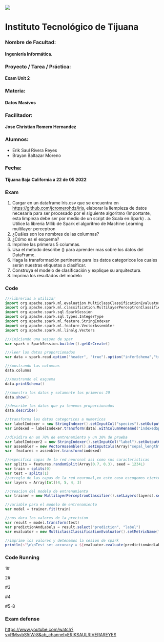 ![](https://encrypted-tbn0.gstatic.com/images?q=tbn:ANd9GcQ4Dze8yYYzBPaBVPf7j9Mx9NkHZDDzKXzavCoUnkZuO0xqHG3__mjVJOearB9bEeY4sg&usqp=CAU)
# Instituto Tecnológico de Tijuana
### Nombre de Facultad:
#### Ingeniería Informática.
### Proyecto / Tarea / Práctica:
#### Exam Unit 2
### Materia:
#### Datos Masivos
### Facilitador:
#### Jose Christian Romero Hernandez
### Alumnos:
- Erik Saul Rivera Reyes
- Brayan Baltazar Moreno

### Fecha:
#### Tijuana Baja California a 22 de 05 2022 

### Exam
1. Cargar en un dataframe Iris.csv que se encuentra en
https://github.com/jcromerohdz/iris, elaborar la liempieza de datos necesaria para ser
procesado por el siguiente algoritmo (Importante, esta limpieza debe ser por
medio de un script de Scala en Spark) .
a. Utilice la librería Mllib de Spark el algoritmo de Machine Learning multilayer
perceptron
2. ¿Cuáles son los nombres de las columnas?
3. ¿Cómo es el esquema?
4. Imprime las primeras 5 columnas.
5. Usa el metodo describe () para aprender mas sobre los datos del DataFrame.
6. Haga la transformación pertinente para los datos categoricos los cuales serán
nuestras etiquetas a clasificar.
7. Construya el modelo de clasificación y explique su arquitectura.
8. Imprima los resultados del modelo

  
### Code
  
```scala
///librerias a utilizar
import org.apache.spark.ml.evaluation.MulticlassClassificationEvaluator
import org.apache.spark.ml.classification.MultilayerPerceptronClassifier
import org.apache.spark.sql.SparkSession
import org.apache.spark.sql.types.IntegerType
import org.apache.spark.ml.feature.StringIndexer 
import org.apache.spark.ml.feature.VectorAssembler
import org.apache.spark.ml.linalg.Vectors

///iniciando una seison de spar
var spark = SparkSession.builder().getOrCreate()

///leer los datos proporcionados
var data = spark.read.option("header", "true").option("inferSchema","true")csv("G:/COSAS PC/FILES/ESCUELA/DECIMO/DATOS_MASIVOS/Iris.csv")

///mostrando las columnas
data.columns

///mostrando el esquema
data.printSchema()

///muestra los datos y solamente los primeros 20
data.show()

//describe los datos que ya tenemos proporcionados
data.describe()

//transforma los datos categoricos a numericos
var labelIndexer = new StringIndexer().setInputCol("species").setOutputCol("indexedSpecies").fit(data)
var indexed = labelIndexer.transform(data).withColumnRenamed("indexedSpecies", "label") 

//dividira en un 70% de entrenamiento y un 30% de prueba
var labelIndexer2 = new StringIndexer().setInputCol("label").setOutputCol("indexedSpecies").fit(indexed)
var assembler = new VectorAssembler().setInputCols(Array("sepal_length","sepal_width","petal_length","petal_width")).setOutputCol("features")
var  features = assembler.transform(indexed)

//especifica capas de la red neuronal asi como sus caracteristicas
var splits = features.randomSplit(Array(0.7, 0.3), seed = 1234L)
var train = splits(0)
var test = splits(1)
//arreglo de las capas de la red neuronal,en este caso escogemos ciertos valores del mismo arreglo de la capa ya mencionada
var layers = Array[Int](4, 5, 4, 3)

//creacion del modelo de entrenamiento
var trainer = new MultilayerPerceptronClassifier().setLayers(layers).setBlockSize(128).setSeed(1234L).setMaxIter(100)

//variable para el modelo de entrenamiento
var model = trainer.fit(train)

//nos dara los valores de la precision
var result = model.transform(test)
var predictionAndLabels = result.select("prediction", "label")
var evaluator = new MulticlassClassificationEvaluator().setMetricName("accuracy")

//imprime los valores y detenemos la sesion de spark
println(s"\n\nTest set accuracy = ${evaluator.evaluate(predictionAndLabels)}")


```

### Code Running

1# 
 

2#
 

#3
 

#4
 

#5-8




### Exam defense
https://www.youtube.com/watch?v=RMsvbS5iWr8&ab_channel=ERIKSAULRIVERAREYES
